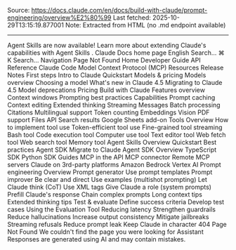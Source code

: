 Source: https://docs.claude.com/en/docs/build-with-claude/prompt-engineering/overview%E2%80%99
Last fetched: 2025-10-29T13:15:19.877001
Note: Extracted from HTML (no .md endpoint available)

---

Agent Skills are now available!
Learn more about extending Claude's capabilities with Agent Skills
.
Claude Docs
home page
English
Search...
⌘
K
Search...
Navigation
Page Not Found
Home
Developer Guide
API Reference
Claude Code
Model Context Protocol (MCP)
Resources
Release Notes
First steps
Intro to Claude
Quickstart
Models & pricing
Models overview
Choosing a model
What's new in Claude 4.5
Migrating to Claude 4.5
Model deprecations
Pricing
Build with Claude
Features overview
Context windows
Prompting best practices
Capabilities
Prompt caching
Context editing
Extended thinking
Streaming Messages
Batch processing
Citations
Multilingual support
Token counting
Embeddings
Vision
PDF support
Files API
Search results
Google Sheets add-on
Tools
Overview
How to implement tool use
Token-efficient tool use
Fine-grained tool streaming
Bash tool
Code execution tool
Computer use tool
Text editor tool
Web fetch tool
Web search tool
Memory tool
Agent Skills
Overview
Quickstart
Best practices
Agent SDK
Migrate to Claude Agent SDK
Overview
TypeScript SDK
Python SDK
Guides
MCP in the API
MCP connector
Remote MCP servers
Claude on 3rd-party platforms
Amazon Bedrock
Vertex AI
Prompt engineering
Overview
Prompt generator
Use prompt templates
Prompt improver
Be clear and direct
Use examples (multishot prompting)
Let Claude think (CoT)
Use XML tags
Give Claude a role (system prompts)
Prefill Claude's response
Chain complex prompts
Long context tips
Extended thinking tips
Test & evaluate
Define success criteria
Develop test cases
Using the Evaluation Tool
Reducing latency
Strengthen guardrails
Reduce hallucinations
Increase output consistency
Mitigate jailbreaks
Streaming refusals
Reduce prompt leak
Keep Claude in character
404
Page Not Found
We couldn't find the page you were looking for
Assistant
Responses are generated using AI and may contain mistakes.